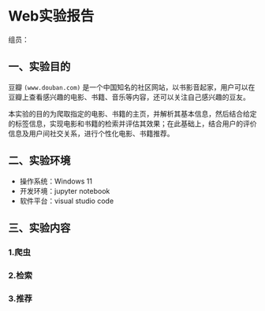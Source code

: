 # Web实验报告
组员：
## 一、实验目的
豆瓣 `(www.douban.com)` 是一个中国知名的社区网站，以书影音起家，用户可以在豆瓣上查看感兴趣的电影、书籍、音乐等内容，还可以关注自己感兴趣的豆友。

本实验的目的为爬取指定的电影、书籍的主页，并解析其基本信息，然后结合给定的标签信息，实现电影和书籍的检索并评估其效果；在此基础上，结合用户的评价信息及用户间社交关系，进行个性化电影、书籍推荐。
## 二、实验环境
- 操作系统：Windows 11
- 开发环境：jupyter notebook
- 软件平台：visual studio code
## 三、实验内容
### 1.爬虫
### 2.检索
### 3.推荐